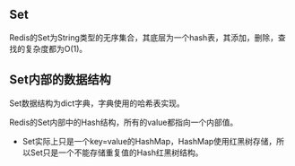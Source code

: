 ## Set
Redis的Set为String类型的无序集合，其底层为一个hash表，其添加，删除，查找的复杂度都为O(1)。


## Set内部的数据结构
Set数据结构为dict字典，字典使用的哈希表实现。

Redis的Set内部中的Hash结构，所有的value都指向一个内部值。

* Set实际上只是一个key=value的HashMap，HashMap使用红黑树存储，所以Set只是一个不能存储重复值的Hash红黑树结构。